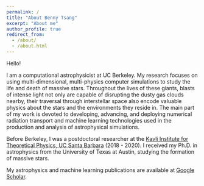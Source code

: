 ```yaml
---
permalink: /
title: "About Benny Tsang"
excerpt: "About me"
author_profile: true
redirect_from: 
  - /about/
  - /about.html
---
```


Hello!

I am a computational astrophysicist at UC Berkeley. My research focuses on using multi-dimensional, multi-physics computer simulations to study the life and death of massive stars.
Throughout the lives of these giants, blasts of intense light not only are capable of disrupting the dusty gas clouds nearby, their traversal through interstellar space also encode valuable physics about the stars and the environments they reside in.
The main part of my work is devoted to developing, advancing, and deploying numerical radiation transport and machine learning technologies used in the production and analysis of astrophysical simulations.

Before Berkeley, I was a postdoctoral researcher at the [Kavli Institute for Theoretical Physics, UC Santa Barbara](https://www.kitp.ucsb.edu/) (2018 - 2020). I received my Ph.D. in astrophysics from the University of Texas at Austin, studying the formation of massive stars. 

My astrophysics and machine learning publications are available at [Google Scholar](https://scholar.google.com/citations?user=nGVc2BAAAAAJ&hl=en).
